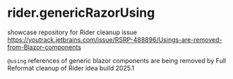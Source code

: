 # rider.genericRazorUsing

showcase repository for Rider cleanup issue
https://youtrack.jetbrains.com/issue/RSRP-488896/Usings-are-removed-from-Blazor-components

`@using` references of generic blazor components are being removed by Full Reformat cleanup of Rider idea build 2025.1
